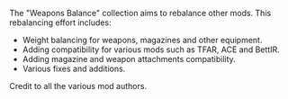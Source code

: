 The "Weapons Balance" collection aims to rebalance other mods.
This rebalancing effort includes:
- Weight balancing for weapons, magazines and other equipment.
- Adding compatibility for various mods such as TFAR, ACE and BettIR.
- Adding magazine and weapon attachments compatibility.
- Various fixes and additions.

Credit to all the various mod authors.
